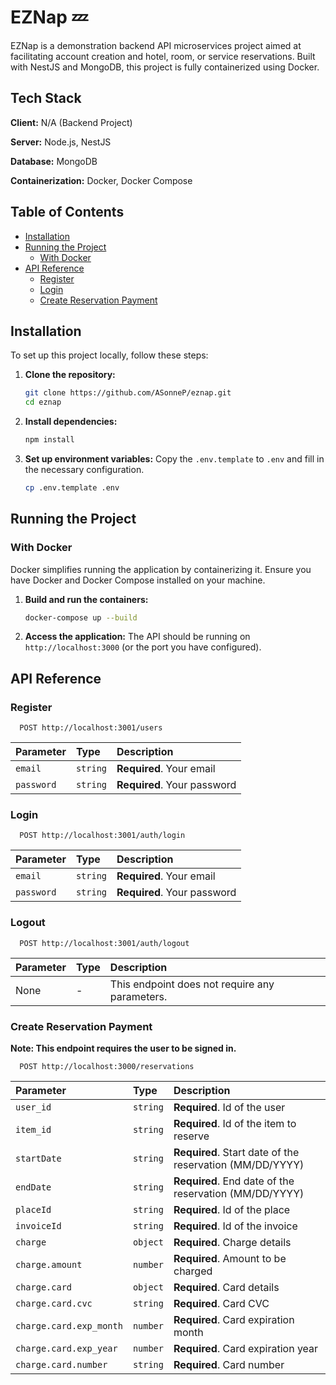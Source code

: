 # EZNap 💤

EZNap is a demonstration backend API microservices project aimed at facilitating account creation and hotel, room, or service reservations. Built with NestJS and MongoDB, this project is fully containerized using Docker.

## Tech Stack

**Client:** N/A (Backend Project)

**Server:** Node.js, NestJS

**Database:** MongoDB

**Containerization:** Docker, Docker Compose

## Table of Contents

- [Installation](#installation)
- [Running the Project](#running-the-project)
  - [With Docker](#with-docker)
- [API Reference](#api-reference)
  - [Register](#register)
  - [Login](#login)
  - [Create Reservation Payment](#create-reservation-payment)

## Installation

To set up this project locally, follow these steps:

1. **Clone the repository:**

   ```sh
   git clone https://github.com/ASonneP/eznap.git
   cd eznap
   ```

2. **Install dependencies:**

   ```sh
   npm install
   ```

3. **Set up environment variables:**
   Copy the `.env.template` to `.env` and fill in the necessary configuration.
   ```sh
   cp .env.template .env
   ```

## Running the Project

### With Docker

Docker simplifies running the application by containerizing it. Ensure you have Docker and Docker Compose installed on your machine.

1. **Build and run the containers:**

   ```sh
   docker-compose up --build
   ```

2. **Access the application:**
   The API should be running on `http://localhost:3000` (or the port you have configured).

## API Reference

### Register

```http
  POST http://localhost:3001/users
```

| Parameter  | Type     | Description                 |
| :--------- | :------- | :-------------------------- |
| `email`    | `string` | **Required**. Your email    |
| `password` | `string` | **Required**. Your password |

### Login

```http
  POST http://localhost:3001/auth/login
```

| Parameter  | Type     | Description                 |
| :--------- | :------- | :-------------------------- |
| `email`    | `string` | **Required**. Your email    |
| `password` | `string` | **Required**. Your password |

### Logout

```http
  POST http://localhost:3001/auth/logout
```

| Parameter | Type | Description                                    |
| :-------- | :--- | :--------------------------------------------- |
| None      | -    | This endpoint does not require any parameters. |

### Create Reservation Payment

**Note: This endpoint requires the user to be signed in.**

```http
  POST http://localhost:3000/reservations
```

| Parameter               | Type     | Description                                              |
| :---------------------- | :------- | :------------------------------------------------------- |
| `user_id`               | `string` | **Required**. Id of the user                             |
| `item_id`               | `string` | **Required**. Id of the item to reserve                  |
| `startDate`             | `string` | **Required**. Start date of the reservation (MM/DD/YYYY) |
| `endDate`               | `string` | **Required**. End date of the reservation (MM/DD/YYYY)   |
| `placeId`               | `string` | **Required**. Id of the place                            |
| `invoiceId`             | `string` | **Required**. Id of the invoice                          |
| `charge`                | `object` | **Required**. Charge details                             |
| `charge.amount`         | `number` | **Required**. Amount to be charged                       |
| `charge.card`           | `object` | **Required**. Card details                               |
| `charge.card.cvc`       | `string` | **Required**. Card CVC                                   |
| `charge.card.exp_month` | `number` | **Required**. Card expiration month                      |
| `charge.card.exp_year`  | `number` | **Required**. Card expiration year                       |
| `charge.card.number`    | `string` | **Required**. Card number                                |
